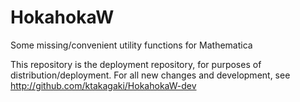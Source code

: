 HokahokaW
=========

Some missing/convenient utility functions for Mathematica

This repository is the deployment repository, for purposes of distribution/deployment.
For all new changes and development, see http://github.com/ktakagaki/HokahokaW-dev
